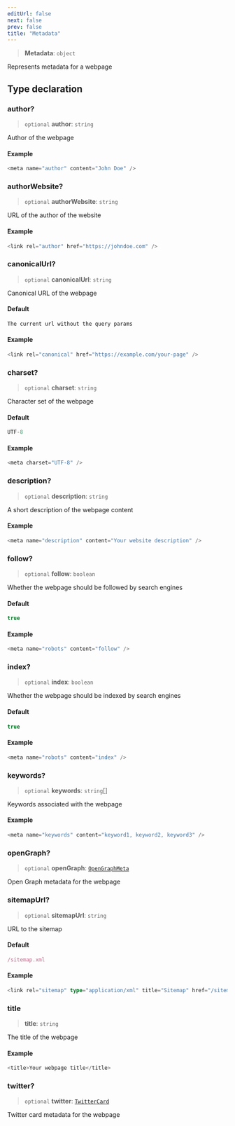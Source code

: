 ```yaml
---
editUrl: false
next: false
prev: false
title: "Metadata"
---
```


> **Metadata**: `object`

Represents metadata for a webpage

## Type declaration

### author?

> `optional` **author**: `string`

Author of the webpage

#### Example

```ts
<meta name="author" content="John Doe" />
```

### authorWebsite?

> `optional` **authorWebsite**: `string`

URL of the author of the website

#### Example

```ts
<link rel="author" href="https://johndoe.com" />
```

### canonicalUrl?

> `optional` **canonicalUrl**: `string`

Canonical URL of the webpage

#### Default

```ts
The current url without the query params
```

#### Example

```ts
<link rel="canonical" href="https://example.com/your-page" />
```

### charset?

> `optional` **charset**: `string`

Character set of the webpage

#### Default

```ts
UTF-8
```

#### Example

```ts
<meta charset="UTF-8" />
```

### description?

> `optional` **description**: `string`

A short description of the webpage content

#### Example

```ts
<meta name="description" content="Your website description" />
```

### follow?

> `optional` **follow**: `boolean`

Whether the webpage should be followed by search engines

#### Default

```ts
true
```

#### Example

```ts
<meta name="robots" content="follow" />
```

### index?

> `optional` **index**: `boolean`

Whether the webpage should be indexed by search engines

#### Default

```ts
true
```

#### Example

```ts
<meta name="robots" content="index" />
```

### keywords?

> `optional` **keywords**: `string`[]

Keywords associated with the webpage

#### Example

```ts
<meta name="keywords" content="keyword1, keyword2, keyword3" />
```

### openGraph?

> `optional` **openGraph**: [`OpenGraphMeta`](/api/type-aliases/opengraphmeta/)

Open Graph metadata for the webpage

### sitemapUrl?

> `optional` **sitemapUrl**: `string`

URL to the sitemap

#### Default

```ts
/sitemap.xml
```

#### Example

```ts
<link rel="sitemap" type="application/xml" title="Sitemap" href="/sitemap.xml" />
```

### title

> **title**: `string`

The title of the webpage

#### Example

```ts
<title>Your webpage title</title>
```

### twitter?

> `optional` **twitter**: [`TwitterCard`](/api/type-aliases/twittercard/)

Twitter card metadata for the webpage
